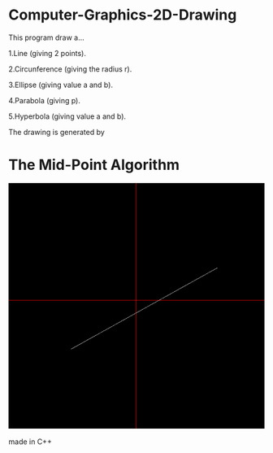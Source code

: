 # Computer-Graphics-2D-Drawing

This program draw a...

1.Line (giving 2 points).

2.Circunference (giving the radius r).

3.Ellipse (giving value a and b).

4.Parabola (giving p).

5.Hyperbola (giving value a and b).

The drawing is generated by

# The Mid-Point Algorithm

![](images/line.png)

made in C++
